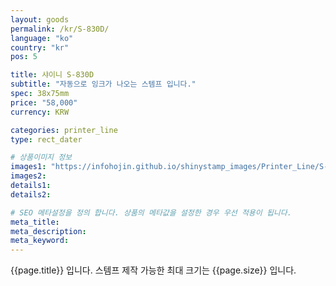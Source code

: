 ```yaml
---
layout: goods
permalink: /kr/S-830D/
language: "ko"
country: "kr"
pos: 5

title: 샤이니 S-830D
subtitle: "자동으로 잉크가 나오는 스템프 입니다."
spec: 38x75mm
price: "58,000"
currency: KRW

categories: printer_line
type: rect_dater

# 상품이미지 정보
images1: "https://infohojin.github.io/shinystamp_images/Printer_Line/S-830D/S-830D_1.jpg"
images2:
details1:
details2:    

# SEO 메타설정을 정의 합니다. 상품의 메타값을 설정한 경우 우선 적용이 됩니다.
meta_title: 
meta_description:
meta_keyword:
---
```


{{page.title}} 입니다. 스템프 제작 가능한 최대 크기는 {{page.size}} 입니다. 